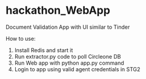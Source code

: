 # hackathon_WebApp
Document Validation App with UI similar to Tinder

How to use:
1. Install Redis and start it
2. Run extractor.py code to poll Circleone DB
3. Run Web app with python app.py command
4. Login to app using valid agent credentials in STG2

